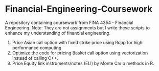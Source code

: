 # Financial-Engineering-Coursework
A repository containing coursework from FINA 4354 - Financial Engineering. Note: They are not assignments but I write these scripts to enhance my understanding of financial engineering.
1. Price Asian call option with fixed strike price using Rcpp for high performance computing.
2. Optimize the code for pricing Basket call option using vectorization instead of calling C++.
3. Price Equity link instruments/notes (ELI) by Monte Carlo methods in R.
